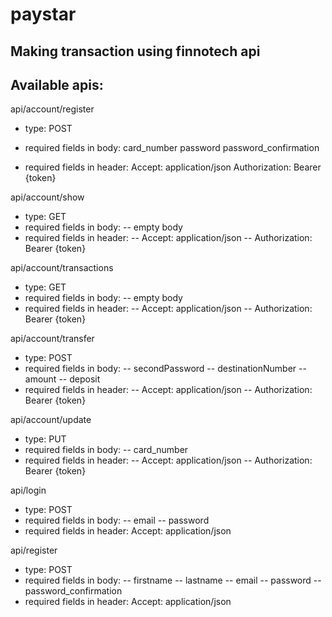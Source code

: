# paystar

## Making transaction using finnotech api

## Available apis:

api/account/register
- type: POST

- required fields in body:
    card_number
    password
    password_confirmation

- required fields in header:
    Accept: application/json
    Authorization: Bearer {token}


api/account/show
* type: GET
* required fields in body:
-- empty body
* required fields in header:
-- Accept: application/json
-- Authorization: Bearer {token}


api/account/transactions
* type: GET
* required fields in body:
-- empty body
* required fields in header:
-- Accept: application/json
-- Authorization: Bearer {token}


api/account/transfer
* type: POST
* required fields in body:
-- secondPassword
-- destinationNumber
-- amount
-- deposit
* required fields in header:
-- Accept: application/json
-- Authorization: Bearer {token}

api/account/update
* type: PUT
* required fields in body:
-- card_number
* required fields in header:
-- Accept: application/json
-- Authorization: Bearer {token}


api/login
* type: POST
* required fields in body:
-- email
-- password
* required fields in header:
Accept: application/json


api/register
* type: POST
* required fields in body:
-- firstname
-- lastname
-- email
-- password
-- password_confirmation
* required fields in header:
Accept: application/json

